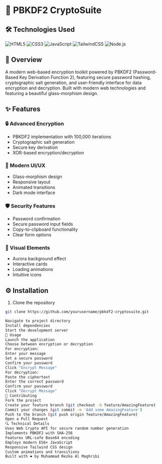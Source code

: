 # 🔐 PBKDF2 CryptoSuite

## 🛠️ Technologies Used

<img alt="HTML5" src="https://img.shields.io/badge/HTML5-E34F26?style=for-the-badge&logo=html5&logoColor=white"> <img alt="CSS3" src="https://img.shields.io/badge/CSS3-1572B6?style=for-the-badge&logo=css3&logoColor=white"> <img alt="JavaScript" src="https://img.shields.io/badge/JavaScript-F7DF1E?style=for-the-badge&logo=javascript&logoColor=black"> <img alt="TailwindCSS" src="https://img.shields.io/badge/Tailwind_CSS-38B2AC?style=for-the-badge&logo=tailwind-css&logoColor=white"> <img alt="Node.js" src="https://img.shields.io/badge/Node.js-43853D?style=for-the-badge&logo=node.js&logoColor=white">

## 🌟 Overview

A modern web-based encryption toolkit powered by PBKDF2 (Password-Based Key Derivation Function 2), featuring secure password hashing, cryptographic salt generation, and user-friendly interface for data encryption and decryption. Built with modern web technologies and featuring a beautiful glass-morphism design.

## ✨ Features

### 🔒 Advanced Encryption

- PBKDF2 implementation with 100,000 iterations
- Cryptographic salt generation
- Secure key derivation
- XOR-based encryption/decryption

### 🎨 Modern UI/UX

- Glass-morphism design
- Responsive layout
- Animated transitions
- Dark mode interface

### 🛡️ Security Features

- Password confirmation
- Secure password input fields
- Copy-to-clipboard functionality
- Clear form options

### 🌈 Visual Elements

- Aurora background effect
- Interactive cards
- Loading animations
- Intuitive icons

## ⚙️ Installation

1. Clone the repository
```bash
git clone https://github.com/yourusername/pbkdf2-cryptosuite.git

Navigate to project directory
Install dependencies
Start the development server
🚀 Usage
Launch the application
Choose between encryption or decryption
For encryption:
Enter your message
Set a secure password
Confirm your password
Click "Encrypt Message"
For decryption:
Paste the ciphertext
Enter the correct password
Confirm your password
Click "Decrypt Message"
🤝 Contributing
Fork the project
Create your feature branch (git checkout -b feature/AmazingFeature)
Commit your changes (git commit -m 'Add some AmazingFeature')
Push to the branch (git push origin feature/AmazingFeature)
Open a Pull Request
🔍 Technical Details
Uses Web Crypto API for secure random number generation
Implements PBKDF2 with SHA-256
Features URL-safe Base64 encoding
Employs modern ES6+ JavaScript
Responsive Tailwind CSS design
Custom animations and transitions
Built with ❤️ by Muhammad Rezka Al Maghribi
